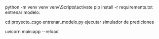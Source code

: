 python -m venv venv
venv\Scripts\activate
pip install -r requirements.txt
entrenar modelo:

cd proyecto_csgo
entrenar_modelo.py
ejecutar simulador de prediciones

uvicorn main:app --reload
